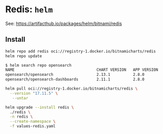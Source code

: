 # Redis: `helm`

See: https://artifacthub.io/packages/helm/bitnami/redis

## Install

```bash
helm repo add redis oci://registry-1.docker.io/bitnamicharts/redis
helm repo update
```

```bash
$ helm search repo opensearch
NAME                                    CHART VERSION   APP VERSION     DESCRIPTION                           
opensearch/opensearch                   2.13.1          2.8.0           A Helm chart for OpenSearch           
opensearch/opensearch-dashboards        2.11.1          2.8.0           A Helm chart for OpenSearch Dashboards
```

```bash
helm pull oci://registry-1.docker.io/bitnamicharts/redis \
  --version "17.11.5" \
   --untar
```

```bash
helm upgrade --install redis \
  ./redis \
  -n redis \
  --create-namespace \
  -f values-redis.yaml
```

```bash

```